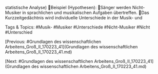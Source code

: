 statistische Analyse)
Beispiel (Hypothesen):
Sänger werden Nicht-Musiker in sprachlichen und musikalischen 
Aufgaben übertreffen.
Das Kurzzeitgedächtnis wird individuelle Unterschiede in der Musik- und 

   Tags & Topics:
   #Musik-
   #Musiker
   #Unterschiede
   #Nicht-Musiker
   #Nicht
   #Unterschied

[Previous: #Grundlagen des wissenschaftlichen Arbeitens_Groß_II_170223_41](Grundlagen des wissenschaftlichen Arbeitens_Groß_II_170223_41.md)

[Next: #Grundlagen des wissenschaftlichen Arbeitens_Groß_II_170223_41](Grundlagen des wissenschaftlichen Arbeitens_Groß_II_170223_41.md)